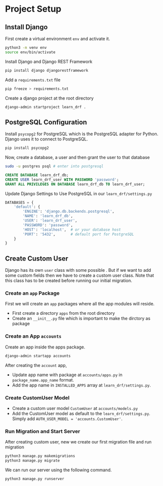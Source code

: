 # Project Setup

## Install Django
First create a virtual environment `env` and activate it.
```bash
python3 -m venv env
source env/bin/activate
```

Install Django and Django REST Framework
```bash
pip install django djangorestframework
```

Add a `requirements.txt` file
```bash
pip freeze > requirements.txt
```

Create a django project at the root directory
```bash
django-admin startproject learn_drf .
```

## PostgreSQL Configuration
Install `psycopg2` for PostgreSQL which is the PostgreSQL adapter for Python. Django uses it to connect to PostgreSQL.
```bash
pip install psycopg2
```
Now, create a database, a user and then grant the user to that database
```bash
sudo -u postgres psql # enter into postgresql
```
```sql
CREATE DATABASE learn_drf_db;
CREATE USER learn_drf_user WITH PASSWORD 'password';
GRANT ALL PRIVILEGES ON DATABASE learn_drf_db TO learn_drf_user;
```

Update Django Settings to Use PostgreSQL in our `learn_drf/settings.py`
```py
DATABASES = {
    'default': {
        'ENGINE': 'django.db.backends.postgresql',
        'NAME': 'learn_drf_db',
        'USER': 'learn_drf_user',
        'PASSWORD': 'password',
        'HOST': 'localhost',  # or your database host
        'PORT': '5432',       # default port for PostgreSQL
    }
}
```

## Create Custom User

Django has its own `user` class with some possible . But if we want to add some custom fields then we have to create a custom user class. Note that this class has to be created before running our initial migration. 

### Create an `app` Package
First we will create an `app` packages where all the app modules will reside. 
- First create a directory `apps` from the root directory
- Create an `__init__.py` file which is important to make the dirctory as package

### Create an App `accounts`
Create an app inside the apps package. 
```bash
django-admin startapp accounts
```

After creating the `account` app,
- Update app name with package at `accounts/apps.py` in `package_name.app_name` format. 
- Add the app name in `INSTALLED_APPS` array at `learn_drf/settings.py`.

### Create CustomUser Model
- Create a custom user model `CustomUser`  at `accounts/models.py`
- Add the CustomUser model as default to the `learn_drf/settings.py`. Simply add `AUTH_USER_MODEL = 'accounts.CustomUser'`.

### Run Migration and Start Server
After creating custom user, new we create our first migration file and run migration
```bash
python3 manage.py makemigrations
python3 manage.py migrate
```

We can run our server using the following command.
```bash
python3 manage.py runserver
```